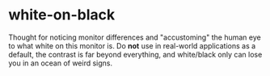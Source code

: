 # white-on-black

Thought for noticing monitor differences and "accustoming" the human eye to
what white on this monitor is. Do **not** use in real-world applications as a
default, the contrast is far beyond everything, and white/black only can lose
you in an ocean of weird signs.

